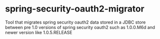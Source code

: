 spring-security-oauth2-migrator
===============================

Tool that migrates spring security oauth2 data stored in a JDBC store between pre 1.0 versions of spring security oauth2 such as 1.0.0.M6d and newer version like 1.0.5.RELEASE
